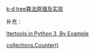 [k-d tree算法原理及实现](https://leileiluoluo.com/posts/kdtree-algorithm-and-implementation.html)

补充：

[Itertools in Python 3, By Example](https://realpython.com/python-itertools/)

[collections.Counter()](https://www.hackerrank.com/challenges/collections-counter/problem)

